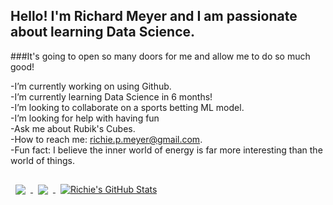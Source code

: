 ## Hello! I'm Richard Meyer and I am passionate about learning Data Science. 
###It's going to open so many doors for me and allow me to do so much good!

-I’m currently working on using Github.    
-I’m currently learning Data Science in 6 months!    
-I’m looking to collaborate on a sports betting ML model.     
-I’m looking for help with having fun    
-Ask me about Rubik's Cubes.    
-How to reach me: richie.p.meyer@gmail.com.    
-Fun fact: I believe the inner world of energy is far more interesting than the world of things.    



<a href="https://github.com/richie-p-meyer/nba_sports_betting">
  <img align="center" style="margin:1rem 0.5rem" src="https://github-readme-stats.vercel.app/api/pin/?username=[braydoncoyer&repo=tailwindcss-v2-dark-mode-template&title_color=ffffff](https://github.com/richie-p-meyer/nba_sports_betting)&text_color=c9cacc&icon_color=4AB197&bg_color=1A2B34" />
</a>

<a href="https://github.com/richie-p-meyer">
  <img align="center" style="margin:0.5rem" src="https://github-readme-stats.vercel.app/api/top-langs/?username=richie-p-meyer&hide=html,css&title_color=ffffff&text_color=c9cacc&icon_color=4AB197&bg_color=1A2B34" />
</a>

<a href="https://github.com/richie-p-meyer">
  <img align="center" style="margin:0.5rem" src="https://github-readme-stats.vercel.app/api?username=richie-p-meyer&show_icons=true&line_height=27&count_private=true&title_color=ffffff&text_color=c9cacc&icon_color=4AB097&bg_color=1A2B34" alt="Richie's GitHub Stats" />
</a>
